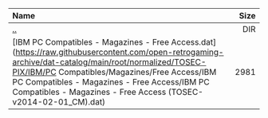 |Name|Size|
|:---|---:|
|[..](../index.html)|DIR|
|[IBM PC Compatibles - Magazines - Free Access.dat](https://raw.githubusercontent.com/open-retrogaming-archive/dat-catalog/main/root/normalized/TOSEC-PIX/IBM/PC Compatibles/Magazines/Free Access/IBM PC Compatibles - Magazines - Free Access/IBM PC Compatibles - Magazines - Free Access (TOSEC-v2014-02-01_CM).dat)|2981|
